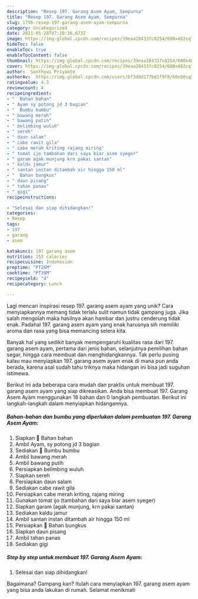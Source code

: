 ```yaml
---
description: "Resep 197. Garang Asem Ayam, Sempurna"
title: "Resep 197. Garang Asem Ayam, Sempurna"
slug: 1756-resep-197-garang-asem-ayam-sempurna
category: Uncategorized
date: 2021-05-28T07:20:16.673Z
image: https://img-global.cpcdn.com/recipes/39eaa284337c8254/680x482cq70/197-garang-asem-ayam-foto-resep-utama.jpg
hideToc: false
enableToc: true
enableTocContent: false
thumbnail: https://img-global.cpcdn.com/recipes/39eaa284337c8254/680x482cq70/197-garang-asem-ayam-foto-resep-utama.jpg
cover: https://img-global.cpcdn.com/recipes/39eaa284337c8254/680x482cq70/197-garang-asem-ayam-foto-resep-utama.jpg
author:  Santhywi Priyanto
authorAv:  https://img-global.cpcdn.com/users/bf3ddd177bd1f9f8/60x60cq50/avatar.jpg
ratingvalue: 4.3
reviewcount: 4
recipeingredient:
- "  Bahan bahan"
- " Ayam sy potong jd 3 bagian"
- "  Bumbu bumbu"
- " bawang merah"
- " bawang putih"
- " belimbing wuluh"
- " sereh"
- " daun salam"
- " cabe rawit gila"
- " cabe merah kriting rajang miring"
- " tomat ijo tambahan dari saya biar asem syeger"
- " garam agak munjung krn pakai santan"
- " kaldu jamur"
- " santan instan ditambah air hingga 150 ml"
- "  Bahan bungkus"
- " daun pisang"
- " tahan panas"
- " gigi"
recipeinstructions:

- "Selesai dan siap dihidangkan!"
categories:
- Resep
tags:
- 197
- garang
- asem

katakunci: 197 garang asem 
nutrition: 153 calories
recipecuisine: Indonesian
preptime: "PT26M"
cooktime: "PT39M"
recipeyield: "4"
recipecategory: Lunch

---
```



Lagi mencari inspirasi resep 197. garang asem ayam yang unik? Cara menyiapkannya memang tidak terlalu sulit namun tidak gampang juga. Jika salah mengolah maka hasilnya akan hambar dan justru cenderung tidak enak. Padahal 197. garang asem ayam yang enak harusnya sih memiliki aroma dan rasa yang bisa memancing selera kita.


Banyak hal yang sedikit banyak mempengaruhi kualitas rasa dari 197. garang asem ayam, pertama dari jenis bahan, selanjutnya pemilihan bahan segar, hingga cara membuat dan menghidangkannya. Tak perlu pusing kalau mau menyiapkan 197. garang asem ayam enak di mana pun anda berada, karena asal sudah tahu triknya maka hidangan ini bisa jadi suguhan istimewa.




Berikut ini ada beberapa cara mudah dan praktis untuk membuat 197. garang asem ayam yang siap dikreasikan. Anda bisa membuat 197. Garang Asem Ayam menggunakan 18 bahan dan 0 langkah pembuatan. Berikut ini langkah-langkah dalam menyiapkan hidangannya.

<!--inarticleads1-->

##### Bahan-bahan dan bumbu yang diperlukan dalam pembuatan 197. Garang Asem Ayam:

1. Siapkan  🌸 Bahan bahan
1. Ambil  Ayam, sy potong jd 3 bagian
1. Sediakan  🌸 Bumbu bumbu
1. Ambil  bawang merah
1. Ambil  bawang putih
1. Persiapkan  belimbing wuluh
1. Siapkan  sereh
1. Persiapkan  daun salam
1. Sediakan  cabe rawit gila
1. Persiapkan  cabe merah kriting, rajang miring
1. Gunakan  tomat ijo (tambahan dari saya biar asem syeger)
1. Siapkan  garam (agak munjung, krn pakai santan)
1. Sediakan  kaldu jamur
1. Ambil  santan instan ditambah air hingga 150 ml
1. Persiapkan  🌸 Bahan bungkus
1. Siapkan  daun pisang
1. Ambil  tahan panas
1. Sediakan  gigi




<!--inarticleads2-->

##### Step by step untuk membuat 197. Garang Asem Ayam:


1. Selesai dan siap dihidangkan!



Bagaimana? Gampang kan? Itulah cara menyiapkan 197. garang asem ayam yang bisa anda lakukan di rumah. Selamat menikmati
